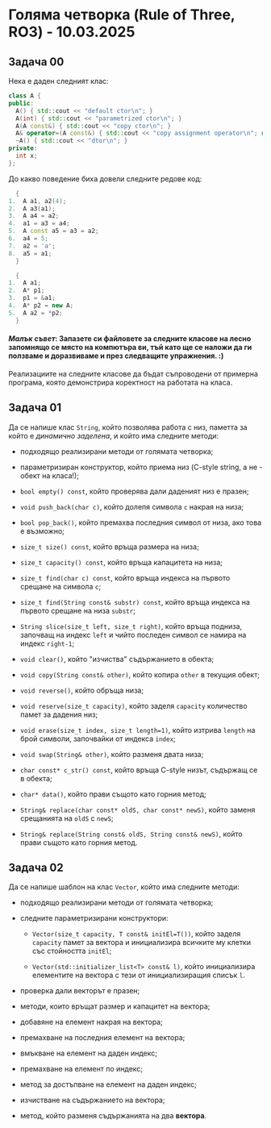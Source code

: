 # Голяма четворка (Rule of Three, RO3) - 10.03.2025

## Задача 00

Нека е даден следният клас:

```c++
class A {
public:
  A() { std::cout << "default ctor\n"; }
  A(int) { std::cout << "parametrized ctor\n"; }
  A(A const&) { std::cout << "copy ctor\n"; }
  A& operator=(A const&) { std::cout << "copy assignment operator\n"; return *this; }
  ~A() { std::cout << "dtor\n"; }
private:
  int x;
};
```

До какво поведение биха довели следните редове код:

```c++
  {
1.  A a1, a2(4);
2.  A a3(a1);
3.  A a4 = a2;
4.  a1 = a3 = a4;
5.  A const a5 = a3 = a2;
6.  a4 = 5;
7.  a2 = 'a';
8.  a5 = a1;
  }
```

```c++
  {
1.  A a1;
2.  A* p1;
3.  p1 = &a1;
4.  A* p2 = new A;
5.  A a2 = *p2;
  }
```

#### *Малък съвет*: Запазете си файловете за следните класове на лесно запомнящо се място на компютъра ви, тъй като ще се наложи да ги ползваме и доразвиваме и през следващите упражнения. :)

Реализациите на следните класове да бъдат съпроводени от примерна програма, която демонстрира коректност на работата на класа.

## Задача 01

Да се напише клас `String`, който позволява работа с низ, паметта за който е *динамично заделена*, и който има следните методи:

- подходящо реализирани методи от голямата четворка;

- параметризиран конструктор, който приема низ (C-style string, a не - обект на класа!);

- `bool empty() const`, който проверява дали даденият низ е празен;

- `void push_back(char c)`, който долепя символа `c` накрая на низа;

- `bool pop_back()`, който премахва последния символ от низа, ако това е възможно;

- `size_t size() const`, който връща размера на низа;

- `size_t capacity() const`, който връща капацитета на низа;

- `size_t find(char c) const`, който връща индекса на първото срещане на символа `c`;

- `size_t find(String const& substr) const`, който връща индекса на първото срещане на низа `substr`;

- `String slice(size_t left, size_t right)`, който връща подниза, започващ на индекс `left` и чийто последен символ се намира на индекс `right-1`;

- `void clear()`, който "изчиства" съдържанието в обекта;

- `void copy(String const& other)`, който копира `other` в текущия обект;

- `void reverse()`, който обръща низа;

- `void reserve(size_t capacity)`, който заделя `capacity` количество памет за дадения низ;

- `void erase(size_t index, size_t length=1)`, който изтрива `length` на брой символи, започвайки от индекса `index`;

- `void swap(String& other)`, който разменя двата низа;

- `char const* c_str() const`, който връща C-style низът, съдържащ се в обекта;

- `char* data()`, който прави същото като горния метод;

- `String& replace(char const* oldS, char const* newS)`, който заменя срещанията на `oldS` с `newS`;

- `String& replace(String const& oldS, String const& newS)`, който прави същото като горния метод.

## Задача 02

Да се напише шаблон на клас `Vector`, който има следните методи:

- подходящо реализирани методи от голямата четворка;

- следните параметризирани конструктори:

  - `Vector(size_t capacity, T const& initEl=T())`, който заделя `capacity` памет за вектора и инициализира всичките му клетки със стойността `initEl`;

  - `Vector(std::initializer_list<T> const& l)`, който инициализира елементите на вектора с тези от инициализиращия списък `l`.

- проверка дали векторът е празен;

- методи, които връщат размер и капацитет на вектора;

- добавяне на елемент накрая на вектора;

- премахване на последния елемент на вектора;

- вмъкване на елемент на даден индекс;

- премахване на елемент по индекс;

- метод за достъпване на елемент на даден индекс;

- изчистване на съдържанието на вектора;

- метод, който разменя съдържанията на два **вектора**.